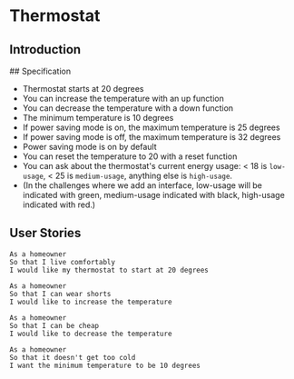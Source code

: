 # Thermostat

## Introduction

## Specification

* Thermostat starts at 20 degrees
* You can increase the temperature with an up function
* You can decrease the temperature with a down function
* The minimum temperature is 10 degrees
* If power saving mode is on, the maximum temperature is 25 degrees
* If power saving mode is off, the maximum temperature is 32 degrees
* Power saving mode is on by default
* You can reset the temperature to 20 with a reset function
* You can ask about the thermostat's current energy usage: < 18 is `low-usage`, < 25 is `medium-usage`, anything else is `high-usage`.
* (In the challenges where we add an interface, low-usage will be indicated with green, medium-usage indicated with black, high-usage indicated with red.)

## User Stories
```
As a homeowner
So that I live comfortably
I would like my thermostat to start at 20 degrees
```
```
As a homeowner
So that I can wear shorts
I would like to increase the temperature
```
```
As a homeowner
So that I can be cheap
I would like to decrease the temperature
```
```
As a homeowner
So that it doesn't get too cold
I want the minimum temperature to be 10 degrees
```